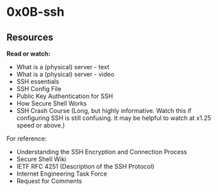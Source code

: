 # 0x0B-ssh

## Resources
**Read or watch:**

* What is a (physical) server - text
* What is a (physical) server - video
* SSH essentials
* SSH Config File
* Public Key Authentication for SSH
* How Secure Shell Works
* SSH Crash Course (Long, but highly informative. Watch this if configuring SSH is still confusing. It may be helpful to watch at x1.25 speed or above.)

For reference:

* Understanding the SSH Encryption and Connection Process
* Secure Shell Wiki
* IETF RFC 4251 (Description of the SSH Protocol)
* Internet Engineering Task Force
* Request for Comments
